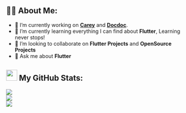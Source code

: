 ## 🙋‍♂️ About Me:
- 🔭 I’m currently working on [**Carey**](https://github.com/ahmedghaly15/Carey) and [**Docdoc**](https://github.com/ahmedghaly15/Docdoc).
- 🌱 I’m currently learning everything I can find about **Flutter**, Learning never stops!
- 👯 I’m looking to collaborate on **Flutter Projects** and **OpenSource Projects**
- 💬 Ask me about **Flutter**

<!-- <div align="center">
  <img src="https://skillicons.dev/icons?i=flutter,dart" alt="Flutter and Dart" />
  <img src="https://skillicons.dev/icons?i=androidstudio,vscode,figma,postman,git,github" alt="Android Studio, VS Code, Figma, Postman, Git, GitHub" /><br>
</div> -->

## <img src="https://media.giphy.com/media/iY8CRBdQXODJSCERIr/giphy.gif" width="30px"> My GitHub Stats:
![](https://github-readme-stats.vercel.app/api?username=ahmedghaly15&theme=blue-green&hide_border=true&include_all_commits=true&count_private=false)<br/>
![](https://github-readme-streak-stats.herokuapp.com/?user=ahmedghaly15&theme=blue-green&hide_border=true)<br/>
![](https://github-readme-stats.vercel.app/api/top-langs/?username=ahmedghaly15&theme=blue-green&hide_border=true&include_all_commits=true&count_private=false&layout=compact)
